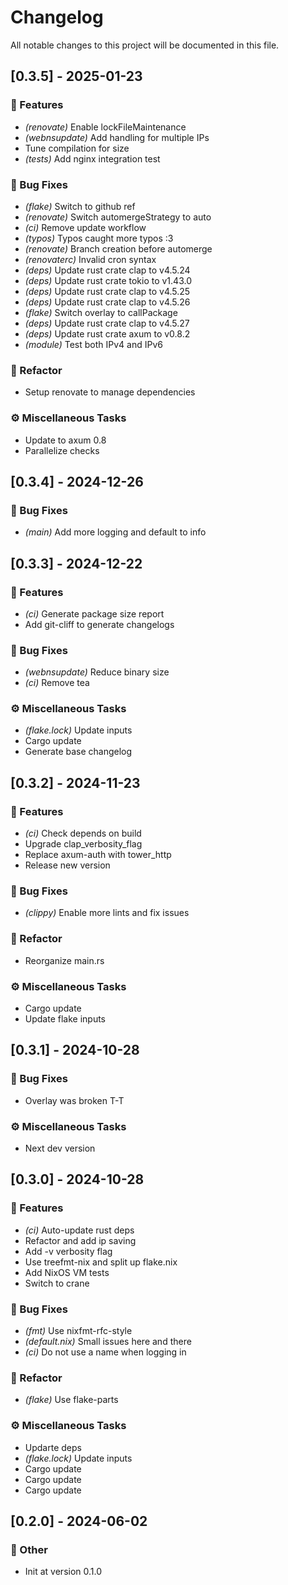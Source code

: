 # Changelog

All notable changes to this project will be documented in this file.

## [0.3.5] - 2025-01-23

### 🚀 Features

- *(renovate)* Enable lockFileMaintenance
- *(webnsupdate)* Add handling for multiple IPs
- Tune compilation for size
- *(tests)* Add nginx integration test

### 🐛 Bug Fixes

- *(flake)* Switch to github ref
- *(renovate)* Switch automergeStrategy to auto
- *(ci)* Remove update workflow
- *(typos)* Typos caught more typos :3
- *(renovate)* Branch creation before automerge
- *(renovaterc)* Invalid cron syntax
- *(deps)* Update rust crate clap to v4.5.24
- *(deps)* Update rust crate tokio to v1.43.0
- *(deps)* Update rust crate clap to v4.5.25
- *(deps)* Update rust crate clap to v4.5.26
- *(flake)* Switch overlay to callPackage
- *(deps)* Update rust crate clap to v4.5.27
- *(deps)* Update rust crate axum to v0.8.2
- *(module)* Test both IPv4 and IPv6

### 🚜 Refactor

- Setup renovate to manage dependencies

### ⚙️ Miscellaneous Tasks

- Update to axum 0.8
- Parallelize checks

## [0.3.4] - 2024-12-26

### 🐛 Bug Fixes

- *(main)* Add more logging and default to info

## [0.3.3] - 2024-12-22

### 🚀 Features

- *(ci)* Generate package size report
- Add git-cliff to generate changelogs

### 🐛 Bug Fixes

- *(webnsupdate)* Reduce binary size
- *(ci)* Remove tea

### ⚙️ Miscellaneous Tasks

- *(flake.lock)* Update inputs
- Cargo update
- Generate base changelog

## [0.3.2] - 2024-11-23

### 🚀 Features

- *(ci)* Check depends on build
- Upgrade clap_verbosity_flag
- Replace axum-auth with tower_http
- Release new version

### 🐛 Bug Fixes

- *(clippy)* Enable more lints and fix issues

### 🚜 Refactor

- Reorganize main.rs

### ⚙️ Miscellaneous Tasks

- Cargo update
- Update flake inputs

## [0.3.1] - 2024-10-28

### 🐛 Bug Fixes

- Overlay was broken T-T

### ⚙️ Miscellaneous Tasks

- Next dev version

## [0.3.0] - 2024-10-28

### 🚀 Features

- *(ci)* Auto-update rust deps
- Refactor and add ip saving
- Add -v verbosity flag
- Use treefmt-nix and split up flake.nix
- Add NixOS VM tests
- Switch to crane

### 🐛 Bug Fixes

- *(fmt)* Use nixfmt-rfc-style
- *(default.nix)* Small issues here and there
- *(ci)* Do not use a name when logging in

### 🚜 Refactor

- *(flake)* Use flake-parts

### ⚙️ Miscellaneous Tasks

- Updarte deps
- *(flake.lock)* Update inputs
- Cargo update
- Cargo update
- Cargo update

## [0.2.0] - 2024-06-02

### 💼 Other

- Init at version 0.1.0

<!-- generated by git-cliff -->
